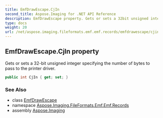 ```yaml
---
title: EmfDrawEscape.CjIn
second_title: Aspose.Imaging for .NET API Reference
description: EmfDrawEscape property. Gets or sets a 32bit unsigned integer specifying the number of bytes to pass to the printer driver
type: docs
weight: 20
url: /net/aspose.imaging.fileformats.emf.emf.records/emfdrawescape/cjin/
---
```

## EmfDrawEscape.CjIn property

Gets or sets a 32-bit unsigned integer specifying the number of bytes to pass to the printer driver.

```csharp
public int CjIn { get; set; }
```

### See Also

* class [EmfDrawEscape](../)
* namespace [Aspose.Imaging.FileFormats.Emf.Emf.Records](../../emfdrawescape/)
* assembly [Aspose.Imaging](../../../)


